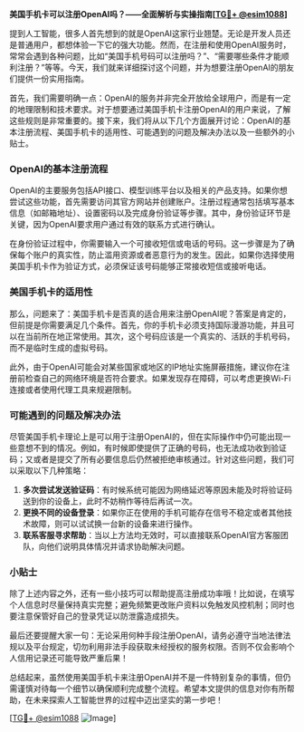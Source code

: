 **美国手机卡可以注册OpenAI吗？——全面解析与实操指南[[TG💪+ @esim1088](https://t.me/s/esim1088)]**

提到人工智能，很多人首先想到的就是OpenAI这家行业翘楚。无论是开发人员还是普通用户，都想体验一下它的强大功能。然而，在注册和使用OpenAI服务时，常常会遇到各种问题，比如“美国手机号码可以注册吗？”、“需要哪些条件才能顺利注册？”等等。今天，我们就来详细探讨这个问题，并为想要注册OpenAI的朋友们提供一份实用指南。

首先，我们需要明确一点：OpenAI的服务并非完全开放给全球用户，而是有一定的地理限制和技术要求。对于想要通过美国手机卡注册OpenAI的用户来说，了解这些规则是非常重要的。接下来，我们将从以下几个方面展开讨论：OpenAI的基本注册流程、美国手机卡的适用性、可能遇到的问题及解决办法以及一些额外的小贴士。

### OpenAI的基本注册流程

OpenAI的主要服务包括API接口、模型训练平台以及相关的产品支持。如果你想尝试这些功能，首先需要访问其官方网站并创建账户。注册过程通常包括填写基本信息（如邮箱地址）、设置密码以及完成身份验证等步骤。其中，身份验证环节是关键，因为OpenAI要求用户通过有效的联系方式进行确认。

在身份验证过程中，你需要输入一个可接收短信或电话的号码。这一步骤是为了确保每个账户的真实性，防止滥用资源或者恶意行为的发生。因此，如果你选择使用美国手机卡作为验证方式，必须保证该号码能够正常接收短信或接听电话。

### 美国手机卡的适用性

那么，问题来了：美国手机卡是否真的适合用来注册OpenAI呢？答案是肯定的，但前提是你需要满足几个条件。首先，你的手机卡必须支持国际漫游功能，并且可以在当前所在地正常使用。其次，这个号码应该是一个真实的、活跃的手机号码，而不是临时生成的虚拟号码。

此外，由于OpenAI可能会对某些国家或地区的IP地址实施屏蔽措施，建议你在注册前检查自己的网络环境是否符合要求。如果发现存在障碍，可以考虑更换Wi-Fi连接或者使用代理工具来规避限制。

### 可能遇到的问题及解决办法

尽管美国手机卡理论上是可以用于注册OpenAI的，但在实际操作中仍可能出现一些意想不到的情况。例如，有时候即使提供了正确的号码，也无法成功收到验证码；又或者是提交了所有必要信息后仍然被拒绝审核通过。针对这些问题，我们可以采取以下几种策略：

1. **多次尝试发送验证码**：有时候系统可能因为网络延迟等原因未能及时将验证码送到你的设备上，此时不妨稍作等待后再试一次。
2. **更换不同的设备登录**：如果你正在使用的手机可能存在信号不稳定或者其他技术故障，则可以试试换一台新的设备来进行操作。
3. **联系客服寻求帮助**：当以上方法均无效时，可以直接联系OpenAI官方客服团队，向他们说明具体情况并请求协助解决问题。

### 小贴士

除了上述内容之外，还有一些小技巧可以帮助提高注册成功率哦！比如说，在填写个人信息时尽量保持真实完整；避免频繁更改账户资料以免触发风控机制；同时也要注意保管好自己的登录凭证以防泄露造成损失。

最后还要提醒大家一句：无论采用何种手段注册OpenAI，请务必遵守当地法律法规以及平台规定，切勿利用非法手段获取未经授权的服务权限。否则不仅会影响个人信用记录还可能导致严重后果！

总结起来，虽然使用美国手机卡来注册OpenAI并不是一件特别复杂的事情，但仍需谨慎对待每一个细节以确保顺利完成整个流程。希望本文提供的信息对你有所帮助，在未来探索人工智能世界的过程中迈出坚实的第一步吧！

[[TG💪+ @esim1088](https://t.me/s/esim1088) ![Image](https://i.postimg.cc/4NQfJmqS/Snipaste-2025-05-13-00-14-12.png)]